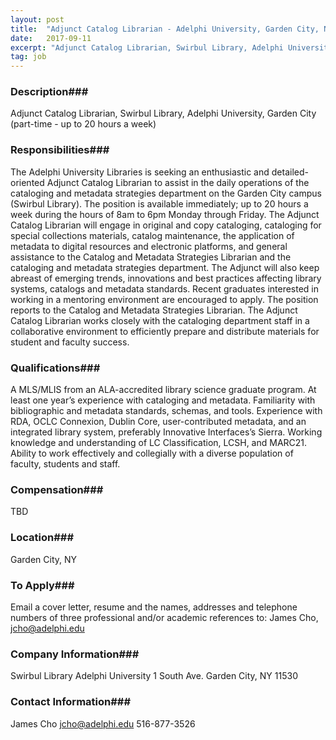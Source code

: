 ```yaml
---
layout: post
title:  "Adjunct Catalog Librarian - Adelphi University, Garden City, NY"
date:   2017-09-11
excerpt: "Adjunct Catalog Librarian, Swirbul Library, Adelphi University, Garden City (part-time - up to 20 hours a week)"
tag: job
---
```


### Description###

Adjunct Catalog Librarian, Swirbul Library, Adelphi University, Garden City (part-time - up to 20 hours a week)


### Responsibilities###

The Adelphi University Libraries is seeking an enthusiastic and detailed-oriented Adjunct Catalog Librarian to assist in the daily operations of the cataloging and metadata strategies department on the Garden City campus (Swirbul Library).  The position is available immediately; up to 20 hours a week during the hours of 8am to 6pm Monday through Friday.  The Adjunct Catalog Librarian will engage in original and copy cataloging, cataloging for special collections materials, catalog maintenance, the application of metadata to digital resources and electronic platforms, and general assistance to the Catalog and Metadata Strategies Librarian and the cataloging and metadata strategies department.  The Adjunct will also keep abreast of emerging trends, innovations and best practices affecting library systems, catalogs and metadata standards.  Recent graduates interested in working in a mentoring environment are encouraged to apply.  The position reports to the Catalog and Metadata Strategies Librarian.  The Adjunct Catalog Librarian works closely with the cataloging department staff in a collaborative environment to efficiently prepare and distribute materials for student and faculty success.


### Qualifications###

A MLS/MLIS from an ALA-accredited library science graduate program.  At least one year’s experience with cataloging and metadata.  Familiarity with bibliographic and metadata standards, schemas, and tools.  Experience with RDA, OCLC Connexion, Dublin Core, user-contributed metadata, and an integrated library system, preferably Innovative Interfaces’s Sierra.  Working knowledge and understanding of LC Classification, LCSH, and MARC21.  Ability to work effectively and collegially with a diverse population of faculty, students and staff.


### Compensation###

TBD


### Location###

Garden City, NY 




### To Apply###

Email a cover letter, resume and the names, addresses and telephone numbers of three professional and/or academic references to: James Cho, jcho@adelphi.edu




### Company Information###

Swirbul Library 
Adelphi University
1 South Ave.
Garden City, NY 11530




### Contact Information###

James Cho
jcho@adelphi.edu
516-877-3526



